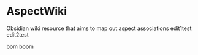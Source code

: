 # AspectWiki
Obsidian wiki resource that aims to map out aspect associations
edit1test
edit2test

bom boom
